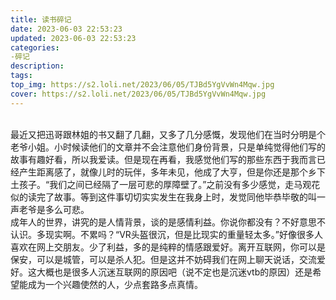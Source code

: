```yaml
---
title: 读书碎记
date: 2023-06-03 22:53:23
updated: 2023-06-03 22:53:23
categories:
-碎记
description:
tags:
top_img: https://s2.loli.net/2023/06/05/TJBd5YgVvWn4Mqw.jpg
cover: https://s2.loli.net/2023/06/05/TJBd5YgVvWn4Mqw.jpg
---
```

<br/>
最近又把迅哥跟林姐的书又翻了几翻，又多了几分感慨，发现他们在当时分明是个老爷小姐。小时候读他们的文章并不会注意他们身份背景，只是单纯觉得他们写的故事有趣好看，所以我爱读。但是现在再看，我感觉他们写的那些东西于我而言已经产生距离感了，就像儿时的玩伴，多年未见，他成了大亨，但是你还是那个乡下土孩子。“我们之间已经隔了一层可悲的厚障壁了。”之前没有多少感觉，走马观花似的读完了故事。等到这件事切切实实发生在我身上时，发觉同他毕恭毕敬的叫一声老爷是多么可悲。<br/>
成年人的世界，讲究的是人情背景，谈的是感情利益。你说你都没有？不好意思不认识。多现实啊。不累吗？“VR头盔很沉，但是比现实的重量轻太多。”好像很多人喜欢在网上交朋友。少了利益，多的是纯粹的情感跟爱好。离开互联网，你可以是保安，可以是城管，可以是杀人犯。但是这并不妨碍我们在网上聊天说话，交流爱好。这大概也是很多人沉迷互联网的原因吧（说不定也是沉迷vtb的原因）还是希望能成为一个兴趣使然的人，少点套路多点真情。